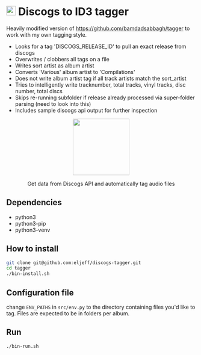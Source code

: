 # <img width=25 src="https://www.discogs.com/images/brand/discogs-logo.svg"> Discogs to ID3 tagger

Heavily modified version of https://github.com/bamdadsabbagh/tagger to work with my own tagging style.
- Looks for a tag 'DISCOGS_RELEASE_ID' to pull an exact release from discogs
- Overwrites / clobbers all tags on a file
- Writes sort artist as album artist
- Converts 'Various' album artist to 'Compilations'
- Does not write album artist tag if all track artists match the sort_artist
- Tries to intelligently write tracknumber, total tracks, vinyl tracks, disc number, total discs
- Skips re-running subfolder if release already processed via super-folder parsing (need to look into this)
- Includes sample discogs api output for further inspection

<p align=center>
  <a href="https://github.com/eljeff/discogs-tagger"><img width=150 src="https://www.discogs.com/images/brand/discogs-logo.svg"></a>
</p>

<p align=center>
  Get data from Discogs API and automatically tag audio files
</p>

## Dependencies

- python3
- python3-pip
- python3-venv

## How to install

```bash
git clone git@github.com:eljeff/discogs-tagger.git
cd tagger
./bin-install.sh
```

## Configuration file

change `ENV_PATHS` in `src/env.py` to the directory containing files you'd like to tag.
Files are expected to be in folders per album.

## Run

```bash
./bin-run.sh
```
